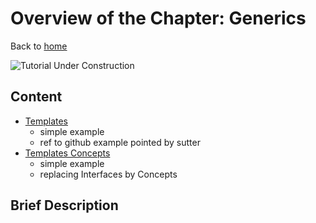 # Overview of the Chapter: Generics

Back to [home](../README.md)

![Tutorial Under Construction](../TutorialUnderConstruction.png)

## Content

* [Templates](Templates.md)
	* simple example
	* ref to github example pointed by sutter
* [Templates Concepts](Templates_concepts.md)
	* simple example
	* replacing Interfaces by Concepts

## Brief Description

